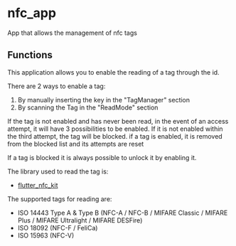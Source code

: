 # nfc_app

App that allows the management of nfc tags

## Functions

This application allows you to enable the reading of a tag through the id.

There are 2 ways to enable a tag:
1) By manually inserting the key in the "TagManager" section
2) By scanning the Tag in the "ReadMode" section

If the tag is not enabled and has never been read, in the event of an access attempt, it will have 3 possibilities to be enabled.
If it is not enabled within the third attempt, the tag will be blocked.
if a tag is enabled, it is removed from the blocked list and its attempts are reset

If a tag is blocked it is always possible to unlock it by enabling it.

The library used to read the tag is:
- [flutter_nfc_kit](https://pub.dev/packages/flutter_nfc_kit)

The supported tags for reading are:
* ISO 14443 Type A & Type B (NFC-A / NFC-B / MIFARE Classic / MIFARE Plus / MIFARE Ultralight / MIFARE DESFire)
* ISO 18092 (NFC-F / FeliCa)
* ISO 15963 (NFC-V)